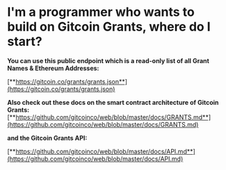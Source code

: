# I'm a programmer who wants to build on Gitcoin Grants, where do I start?

**You can use this public endpoint which is a read-only list of all Grant Names & Ethereum Addresses:**

[**https://gitcoin.co/grants/grants.json**](https://gitcoin.co/grants/grants.json)

**Also check out these docs on the smart contract architecture of Gitcoin Grants:** [**https://github.com/gitcoinco/web/blob/master/docs/GRANTS.md**](https://github.com/gitcoinco/web/blob/master/docs/GRANTS.md)

**and the Gitcoin Grants API:**

[**https://github.com/gitcoinco/web/blob/master/docs/API.md**](https://github.com/gitcoinco/web/blob/master/docs/API.md)
